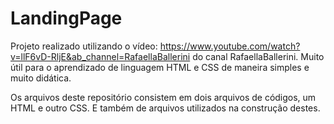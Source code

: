 # LandingPage

Projeto realizado utilizando o vídeo: https://www.youtube.com/watch?v=llF6vD-RljE&ab_channel=RafaellaBallerini do canal RafaellaBallerini.
Muito útil para o aprendizado de linguagem HTML e CSS de maneira simples e muito didática.

Os arquivos deste repositório consistem em dois arquivos de códigos, um HTML e outro CSS. E também de arquivos utilizados na construção destes.
